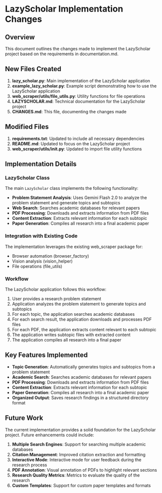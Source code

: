 # LazyScholar Implementation Changes

## Overview

This document outlines the changes made to implement the LazyScholar project based on the requirements in documentation.md.

## New Files Created

1. **lazy_scholar.py**: Main implementation of the LazyScholar application
2. **example_lazy_scholar.py**: Example script demonstrating how to use the LazyScholar application
3. **web_scraper/utils/file_utils.py**: Utility functions for file operations
4. **LAZYSCHOLAR.md**: Technical documentation for the LazyScholar project
5. **CHANGES.md**: This file, documenting the changes made

## Modified Files

1. **requirements.txt**: Updated to include all necessary dependencies
2. **README.md**: Updated to focus on the LazyScholar project
3. **web_scraper/utils/__init__.py**: Updated to import file utility functions

## Implementation Details

### LazyScholar Class

The main `LazyScholar` class implements the following functionality:

- **Problem Statement Analysis**: Uses Gemini Flash 2.0 to analyze the problem statement and generate topics and subtopics
- **Web Search**: Searches academic databases for relevant papers
- **PDF Processing**: Downloads and extracts information from PDF files
- **Content Extraction**: Extracts relevant information for each subtopic
- **Paper Generation**: Compiles all research into a final academic paper

### Integration with Existing Code

The implementation leverages the existing web_scraper package for:

- Browser automation (browser_factory)
- Vision analysis (vision_helper)
- File operations (file_utils)

### Workflow

The LazyScholar application follows this workflow:

1. User provides a research problem statement
2. Application analyzes the problem statement to generate topics and subtopics
3. For each topic, the application searches academic databases
4. For each search result, the application downloads and processes PDF files
5. For each PDF, the application extracts content relevant to each subtopic
6. The application writes subtopic files with extracted content
7. The application compiles all research into a final paper

## Key Features Implemented

- **Topic Generation**: Automatically generates topics and subtopics from a problem statement
- **Academic Search**: Searches academic databases for relevant papers
- **PDF Processing**: Downloads and extracts information from PDF files
- **Content Extraction**: Extracts relevant information for each subtopic
- **Paper Generation**: Compiles all research into a final academic paper
- **Organized Output**: Saves research findings in a structured directory format

## Future Work

The current implementation provides a solid foundation for the LazyScholar project. Future enhancements could include:

1. **Multiple Search Engines**: Support for searching multiple academic databases
2. **Citation Management**: Improved citation extraction and formatting
3. **Interactive Mode**: Interactive mode for user feedback during the research process
4. **PDF Annotation**: Visual annotation of PDFs to highlight relevant sections
5. **Research Quality Metrics**: Metrics to evaluate the quality of the research
6. **Custom Templates**: Support for custom paper templates and formats 
